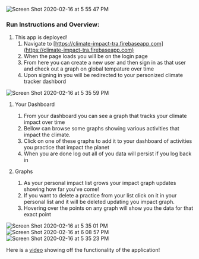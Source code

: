 ![Screen Shot 2020-02-16 at 5 55 47 PM](https://user-images.githubusercontent.com/17993120/74616557-c02b0880-50e5-11ea-9a0d-3140237302b5.png)


### Run Instructions and Overview:

1. This app is deployed!
    1. Navigate to [https://climate-impact-tra.firebaseapp.com](https://climate-impact-tra.firebaseapp.com)
    1. When the page loads you will be on the login page
    1. From here you can create a new user and then sign in as that user and check out a graph on global tempature over time
    1. Upon signing in you will be redirected to your personized climate tracker dashbord
    
![Screen Shot 2020-02-16 at 5 35 59 PM](https://user-images.githubusercontent.com/17993120/74616731-ca99d200-50e6-11ea-9580-78b7af200ad1.png)

1. Your Dashboard
    1. From your dashboard you can see a graph that tracks your climate impact over time
    1. Bellow can browse some graphs showing various activities that impact the climate. 
    1. Click on one of these graphs to add it to your dashboard of activities you practice that impact the planet
    1. When you are done log out all of you data will persist if you log back in
    
1. Graphs
    1. As your personal impact list grows your impact graph updates showing how far you've come!
    1. If you want to delete a practice from your list click on it in your personal list and it will be deleted updating you impact graph.
    1. Hovering over the points on any graph will show you the data for that exact point


    
![Screen Shot 2020-02-16 at 5 35 01 PM](https://user-images.githubusercontent.com/17993120/74616793-22d0d400-50e7-11ea-9376-e3f8ce56b55d.png)
![Screen Shot 2020-02-16 at 6 08 57 PM](https://user-images.githubusercontent.com/17993120/74616856-6deae700-50e7-11ea-8dde-2237eca700e8.png)
![Screen Shot 2020-02-16 at 5 35 23 PM](https://user-images.githubusercontent.com/17993120/74616795-24020100-50e7-11ea-8733-8ac4b3ba06fd.png)


Here is a [video](https://youtu.be/gxZQtxZpgqU) showing off the functionality of the application!
